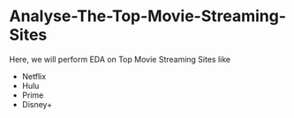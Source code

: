 # Analyse-The-Top-Movie-Streaming-Sites

Here, we will perform EDA on Top Movie Streaming Sites like
  * Netflix
  * Hulu
  * Prime
  * Disney+
  
